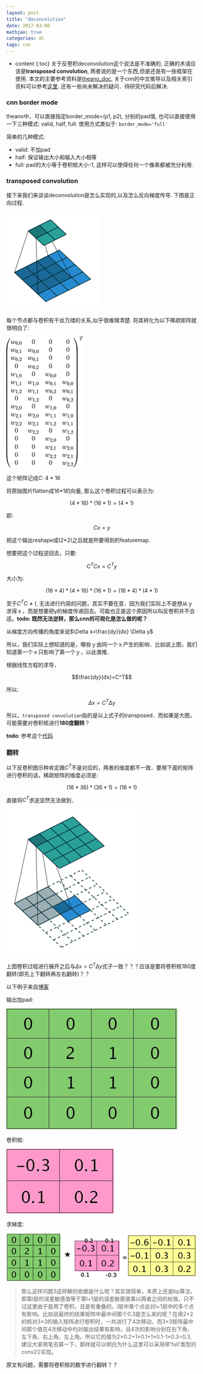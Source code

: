 ```yaml
---
layout: post
title: "deconvolution"
date: 2017-03-08
mathjax: true
categories: ml
tags: cnn
---
```

* content
{:toc}
关于反卷积deconvolution这个说法是不准确的, 正确的术语应该是**transposed convolution**, 两者说的是一个东西,但是还是有一些框架在使用. 本文的主要参考资料是[theano_doc](http://deeplearning.net/software/theano_versions/dev/tutorial/conv_arithmetic.html#convolution-as-a-matrix-operation), 关于cnn的中文推导以及相关索引资料可以参考[这里](http://www.cnblogs.com/tornadomeet/p/3468450.html). 还有一些尚未解决的疑问．待研究代码后解决.



### cnn border mode

theano中，可以直接指定border_mode=(p1, p2), 分别的pad值, 也可以直接使用一下三种模式: valid, half, full. 使用方式类似于: `border_mode='full'`

简单的几种模式:

* valid: 不加pad
* half: 保证输出大小和输入大小相等
* full:  pad的大小等于卷积核大小-1, 这样可以使得任何一个像素都被充分利用.

### transposed convolution

接下来我们来谈谈deconvolution是怎么实现的,以及怎么反向梯度传导. 下图是正向过程.

![](/assets/deconvolution/conv.gif)

每个节点都与卷积有千丝万缕的关系,似乎很难理清楚. 将其转化为以下稀疏矩阵就很明白了:

![](/assets/deconvolution/sparse.png)

这个矩阵记成$C$: 4 * 16

将原始图片flatten成16*1的向量, 那么这个卷积过程可以表示为:

$$(4 * 16) * (16 * 1) = (4 * 1)$$

即:

$$Cx=y$$

把这个输出reshape成(2*2)之后就是所要得到的featuremap.



想要把这个过程逆回去，只要:

$$C^TCx=C^Ty$$

大小为:

$$(16*4)*(4*16)*(16*1)=(16*4)*(4*1)$$

至于$C^TC\neq I$, 无法进行约简的问题，其实不要在意．因为我们实际上不是想从ｙ求得ｘ，而是想要把y的梯度传递回去。可能也正是这个原因所以叫反卷积并不合适。**todo: 既然无法逆转，那么cnn的可视化是怎么做的呢？**



从梯度方向传播的角度来说$\Delta x=\frac{dy}{dx} \Delta y$

所以，我们实际上想知道的是，哪些ｙ由同一个ｘ产生的影响．比如说上图，我们知道第一个ｘ只影响了第一个ｙ，以此类推．

根据线性方程的求导，

$$\frac{dy}{dx}=C^T$$

所以:

$$\Delta x=C^T\Delta y$$

所以，`transposed convolution`指的是以上式子的transposed．而如果是大图，可能需要对卷积核进行**180度翻转**？



**todo**: 参考这个[代码](https://github.com/MyHumbleSelf/cs231n/blob/master/assignment3/cs231n/classifiers/convnet.py)



### 翻转



以下反卷积图示种肯定跟$C^T$不是对应的，两者的维度都不一致．要用下面的矩阵进行卷积的话，稀疏矩阵的维度必须是:

$$(16*36)*(36*1)=(16*1)$$

直接将$C^T$求逆显然无法做到．

![](/assets/deconvolution/deconv.gif)



上图卷积过程进行展开之后与$\Delta x=C^T\Delta y$式子一致？？？应该是要将卷积核180度翻转(即先上下翻转再左右翻转)？？



以下例子来自[博客](http://www.cnblogs.com/tornadomeet/p/3468450.html)

输出加pad:

![](/assets/deconvolution/y2.jpg)

卷积核:

![](/assets/deconvolution/conv2.jpg)

求梯度:

![](/assets/deconvolution/yconv2.png)

> 那么这样问题3这样解的依据是什么呢？其实很简单，本质上还是bp算法，即第l层的误差敏感值等于第l+1层的误差敏感值乘以两者之间的权值，只不过这里由于是用了卷积，且是有重叠的，l层中某个点会对l+1层中的多个点有影响。比如说最终的结果矩阵中最中间那个0.3是怎么来的呢？在用2×2的核对3×3的输入矩阵进行卷积时，一共进行了4次移动，而3×3矩阵最中间那个值在4次移动中均对输出结果有影响，且4次的影响分别在右下角、左下角、右上角、左上角。所以它的值为2×0.2+1×0.1+1×0.1-1×0.3=0.3, 建议大家用笔去算一下，那样就可以明白为什么这里可以采用带’full’类型的conv2()实现。

原文有问题，需要将卷积核的数字进行翻转？？
